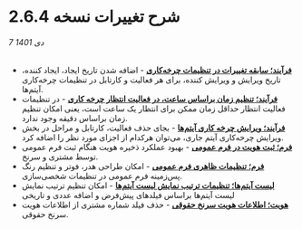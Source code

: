 #  شرح تغییرات نسخه 2.6.4
###### 7 دی 1401

- [**فرآیند؛ سابقه تغییرات در تنظیمات چرخه‌کاری**](https://github.com/1stco/PayamGostarDocs/blob/master/help2.5.4/Settings/Personalization-crm/Overview/Process-design/Create-a-work-cycle/WorkFlowSettings2.6.4.md) - اضافه شدن تاریخ ایجاد، ایجاد کننده، تاریخ ویرایش و ویرایش کننده، برای هر فعالیت و کارتابل در تنظیمات چرخه‌کاری آیتم‌ها.
- [**فرآیند؛ تنظیم زمان براساس ساعت، در فعالیت انتظار چرخه کاری**](https://github.com/1stco/PayamGostarDocs/blob/master/help2.5.4/Settings/Personalization-crm/Overview/Process-design/Create-a-work-cycle/Activity/Waiting/Wating2.6.4.md) - در تنظیمات فعالیت انتظار حداقل زمان ممکن برای انتظار یک ساعت است، یعنی امکان تنظیم زمان براساس دقیقه وجود ندارد.
- [**فرآیند؛ ویرایش چرخه‌ کاری آیتم‌ها**](https://github.com/1stco/PayamGostarDocs/blob/master/help2.5.4/Settings/Personalization-crm/Overview/Process-design/WorkFlowEdition.md) - بجای حذف فعالیت، کارتابل و مراحل در بخش ویرایش چرخه‌کاری آیتم جاری، می‌توان هرکدام از اجزای مورد نظر را اضافه کرد.
- [**فرم؛ ثبت هویت در فرم عمومی**](https://github.com/1stco/PayamGostarDocs/blob/master/help2.5.4/Settings/Personalization-crm/Form-management/GeneralForm2.6.4.md) - بهبود عملکرد ذخیره هویت هنگام ثبت فرم عمومی توسط مشتری و سرنخ.
- [**فرم؛ تنظیمات ظاهری فرم عمومی**](https://github.com/1stco/PayamGostarDocs/blob/master/help2.5.4/Settings/Personalization-crm/Form-management/GeneralForm2.6.4.md) - امکان طراحی هدر، فوتر و تنظیم رنگ پس‌زمینه فرم عمومی در تنظیمات شخصی‌سازی.
- [**لیست آیتم‌ها؛ تنظیمات ترتیب نمایش لیست آیتم‌ها**](https://github.com/1stco/PayamGostarDocs/blob/master/help2.5.4/Settings/Personalization-crm/Overview/General-information/Shared-information-of-system-items/GeneralCustoization2.6.4.md) - امکان تنظیم ترتیب نمایش لیست آیتم‌ها براساس فیلدهای پیش‌فرض و اضافه عددی و تاریخی 
- [**هویت؛ اطلاعات هویت سرنخ حقوقی**](https://github.com/1stco/PayamGostarDocs/blob/master/help2.5.4/Integrated-bank/Database/General-specifications/Lead-management/CreateNewOrganizaitionalLead.md) - حذف فیلد شماره مشتری از اطلاعات هویت سرنخ حقوقی.
